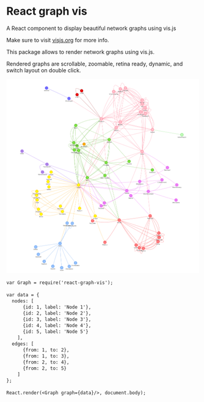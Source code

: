 # React graph vis

A React component to display beautiful network graphs using vis.js

Make sure to visit [visjs.org](http://visjs.org) for more info.

This package allows to render network graphs using vis.js.

Rendered graphs are scrollable, zoomable, retina ready, dynamic, and switch layout on double click.

![A graph rendered by vis js](example.png)


    var Graph = require('react-graph-vis');

    var data = {
      nodes: [
          {id: 1, label: 'Node 1'},
          {id: 2, label: 'Node 2'},
          {id: 3, label: 'Node 3'},
          {id: 4, label: 'Node 4'},
          {id: 5, label: 'Node 5'}
        ],
      edges: [
          {from: 1, to: 2},
          {from: 1, to: 3},
          {from: 2, to: 4},
          {from: 2, to: 5}
        ]
    };

    React.render(<Graph graph={data}/>, document.body);

